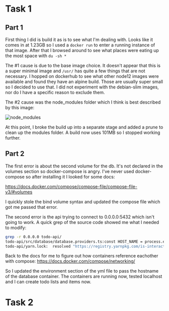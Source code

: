 # Task 1

## Part 1
First thing I did is build it as is to see what I'm dealing with. Looks like it
comes in at 1.23GB so I used a `docker run` to enter a running instance of that
image. After that I browsed around to see what places were eating up the most
space with `du -sh *`

The #1 cause is due to the base image choice. It doesn't appear that this is a
super minimal image and `/usr/` has quite a few things that are not necessary.
I hopped on dockerhub to see what other node12 images were available and found
they have an alpine build. Those are usually super small so I decided to use
that. I did not experiment with the debian-slim images, nor do I have a specific
reason to exclude them.

The #2 cause was the node_modules folder which I think is best described by
this image:

![node_modules](https://camo.githubusercontent.com/98d81a9061d57563e0dfcf8a447e9142c97547e618719b9a4a7f9202fa911d12/68747470733a2f2f7062732e7477696d672e636f6d2f6d656469612f444549565f3158577341416c5932392e6a7067)

At this point, I broke the build up into a separate stage and added a prune to
clean up the modules folder. A build now uses 101MB so I stopped working further.

## Part 2
The first error is about the second volume for the db. It's not declared in the
volumes section so docker-compose is angry. I've never used docker-compose so
after installing it I looked for some docs:

https://docs.docker.com/compose/compose-file/compose-file-v3/#volumes

I quickly stole the bind volume syntax and updated the compose file which got me
passed that error.

The second error is the api trying to connect to 0.0.0.0:5432 which isn't going
to work. A quick grep of the source code showed me what I needed to modify:
```bash
grep -r 0.0.0.0 todo-api/
todo-api/src/database/database.providers.ts:const HOST_NAME = process.env.DB_HOST_NAME || '0.0.0.0';
todo-api/yarn.lock:  resolved "https://registry.yarnpkg.com/is-interactive/-/is-interactive-1.0.0.tgz#cea6e6ae5c870a7b0a0004070b7b587e0252912e"
```
Back to the docs for me to figure out how containers reference eachother with
compose:
https://docs.docker.com/compose/networking/

So I updated the environment section of the yml file to pass the hostname of the
database container. The containers are running now, tested localhost and I can
create todo lists and items now.

# Task 2
